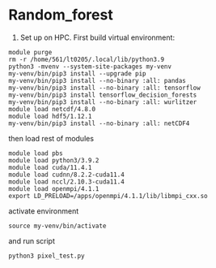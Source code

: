 # Random_forest

1. Set up on HPC. First build virtual environment:

```
module purge
rm -r /home/561/lt0205/.local/lib/python3.9
python3 -mvenv --system-site-packages my-venv
my-venv/bin/pip3 install --upgrade pip
my-venv/bin/pip3 install --no-binary :all: pandas
my-venv/bin/pip3 install --no-binary :all: tensorflow
my-venv/bin/pip3 install tensorflow_decision_forests
my-venv/bin/pip3 install --no-binary :all: wurlitzer
module load netcdf/4.8.0
module load hdf5/1.12.1
my-venv/bin/pip3 install --no-binary :all: netCDF4
```
then load rest of modules

```
module load pbs
module load python3/3.9.2
module load cuda/11.4.1
module load cudnn/8.2.2-cuda11.4
module load nccl/2.10.3-cuda11.4
module load openmpi/4.1.1
export LD_PRELOAD=/apps/openmpi/4.1.1/lib/libmpi_cxx.so
```
activate environment
```
source my-venv/bin/activate
```
and run script
```
python3 pixel_test.py 
```

